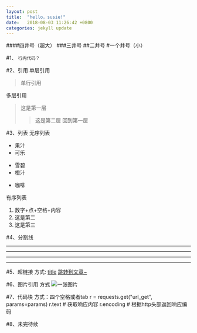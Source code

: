 ```yaml
---
layout: post
title:  "hello，susie!"
date:   2018-08-03 11:26:42 +0800
categories: jekyll update
---
```

####四井号（超大）
###三井号
##二井号
#一个井号（小）

#1、
`行内代码？`

#2、引用
单层引用
>单行引用

多层引用
>这是第一层
>>这是第二层
>回到第一层

#3、列表
无序列表
* 果汁
* 可乐
- 雪碧
- 橙汁
+ 咖啡

有序列表
1. 数字+点+空格+内容
2. 这是第二
3. 这是第三

#4、分割线
***
* * *
---
- - -

#5、超链接
方式: [title](href)
[跳转到文章~](https://www.jianshu.com/p/82c0e19396ad)

#6、图片引用
方式
![一张图片](https://upload-images.jianshu.io/upload_images/1777150-5c0008091d56ef09.png?imageMogr2/auto-orient/strip%7CimageView2/2/w/700)

#7、代码块
方式：四个空格或者tab
    r = requests.get("url_get", params=params)
  r.text  # 获取响应内容
  r.encoding # 根据http头部返回响应编码    
  

#8、未完待续
